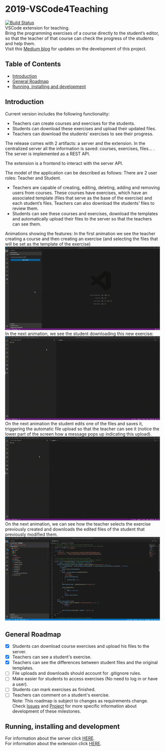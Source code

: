 # 2019-VSCode4Teaching

[![Build Status](https://travis-ci.org/codeurjc-students/2019-VSCode4Teaching.svg?branch=master)](https://travis-ci.org/codeurjc-students/2019-VSCode4Teaching)  
VSCode extension for teaching.  
Bring the programming exercises of a course directly to the student’s editor, so that the teacher of that course can check the progress of the students and help them.  
Visit this [Medium blog](https://medium.com/@ivchicano) for updates on the development of this project.  

## Table of Contents

- [Introduction](README.md#introduction)
- [General Roadmap](README.md#general-roadmap)
- [Running, installing and development](README.md#running-installing-and-development)

## Introduction

Current version includes the following functionality:

- Teachers can create courses and exercises for the students.
- Students can download these exercises and upload their updated files.
- Teachers can download the students’ exercises to see their progress.  

The release comes with 2 artifacts: a server and the extension.
In the centralized server all the information is saved: courses, exercises, files… . The server is implemented as a REST API.

The extension is a frontend to interact with the server API.

The model of the application can be described as follows:
There are 2 user roles: Teacher and Student.

- Teachers are capable of creating, editing, deleting, adding and removing users from courses. These courses have exercises, which have an associated template (files that serve as the base of the exercise) and each student’s files. Teachers can also download the students’ files to review them.
- Students can see these courses and exercises, download the templates and automatically upload their files to the server so that the teachers can see them.  

Animations showing the features:
In the first animation we see the teacher creating a course and then creating an exercise (and selecting the files that will be set as the template of the exercise)
![Teacher creates exercise](readme_resources/teacher1.gif)
In the next animation, we see the student downloading this new exercise:
![Student downloads exercise](readme_resources/student1.gif)
On the next animation the student edits one of the files and saves it, triggering the automatic file upload so that the teacher can see it (notice the lower part of the screen how a message pops up indicating this upload).
![Student edits files](readme_resources/teacher2.gif)
On the next animation, we can see how the teacher selects the exercise previously created and downloads the edited files of the student that previously modified them.
![Teacher sees student files](readme_resources/student2.gif)

## General Roadmap

- [x] Students can download course exercises and upload his files to the server.
- [X] Teachers can see a student's exercise.
- [X] Teachers can see the differences between student files and the original templates.
- [ ] File uploads and downloads should account for .gitignore rules.  
- [ ] Make easier for students to access exercises (No need to log in or have a user).
- [ ] Students can mark exercises as finished.  
- [ ] Teachers can comment on a student's exercise.  
Note: This roadmap is subject to changes as requirements change.  
Check [Issues](https://github.com/codeurjc-students/2019-VSCode4Teaching/issues) and [Project](https://github.com/codeurjc-students/2019-VSCode4Teaching/projects) for more specific information about development of these milestones.

## Running, installing and development

For information about the server click [HERE](/vscode4teaching-server/README.md).  
For information about the extension click [HERE](/vscode4teaching-extension/README.md).
